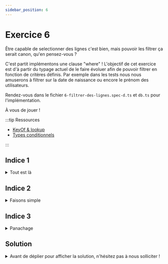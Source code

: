 ```yaml
---
sidebar_position: 6
---
```


# Exercice 6

Être capable de selectionner des lignes c'est bien, mais pouvoir les filtrer ça serait canon, qu'en pensez-vous ?

C'est partit implémentons une clause "where" ! L'objectif de cet exercice est d'à partir du typage actuel de le faire évoluer afin de pouvoir filtrer en fonction de critères définis.
Par exemple dans les tests nous nous amuserons à filtrer sur la date de naissance ou encore le prénom des utilisateurs.

Rendez-vous dans le fichier `6-filtrer-des-lignes.spec-d.ts` et `db.ts` pour l'implémentation.

À vous de jouer !

:::tip Ressources

- [KeyOf & lookup](../typescript/keyof-lookup.md)
- [Types conditionnels](../typescript/conditional-types.md)

:::

## Indice 1
<details>
  <summary>Tout est là</summary>

  La signature de `where` dépend du type du contexte (en l'occurence de _sélection_ dans une _table_ d'une base de donnée arbitraire) ainsi que du nom et du type de champ (qu'on peut déduire de la _table_) sur lequel le filtre sera appliqué.
  
</details>

## Indice 2
<details>
  <summary>Faisons simple</summary>

  Pour le moment nous n'implémentons qu'une clause d'égalité, un type littéral devrait faire l'affaire pour l'argument `operator` !
  
</details>

## Indice 3
<details>
  <summary>Panachage</summary>

  Au final on va utiliser ici beaucoup de choses qu'on a déjà pu aborder: _lookup types_, mots-clé _keyof_ ou _extends_. 
  
</details>

## Solution

<details>
  <summary>Avant de déplier pour afficher la solution, n'hésitez pas à nous solliciter ! </summary>

  ```ts

    type FilterableContext<DB> = SelectableContext<DB> & {
      _fields: (keyof DB[keyof DB])[] | "ALL";
    };

    type AnyFilterableContext = FilterableContext<any>;

    export const where = <
      Ctx extends AnyFilterableContext,
      Field extends keyof Ctx["_db"][Ctx["_table"]]
    >(
      ctx: Ctx,
      field: Field,
      operator: "=",
      value: Ctx["_db"][Ctx["_table"]][Field]
    ) => ({
      ...ctx,
      _where: {
        field,
        operator,
        value,
      },
    });
    ```

</details>
